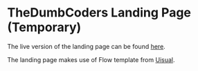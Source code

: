 # TheDumbCoders Landing Page (Temporary)

The live version of the landing page can be found [here](https://thedumbcoders.com).

The landing page makes use of Flow template from [Uisual](https://uisual.com).
